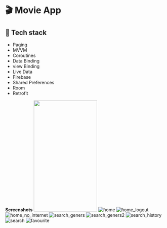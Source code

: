 # :clapper:	Movie App


## :rocket: Tech stack
 
- Paging
- MVVM
- Coroutines
- Data Binding
- view Binding
- Live Data
- Firebase
- Shared Preferences
- Room
- Retrofit


**Screenshots**
<img src="https://github.com/abdallah-marwad/movies_app/blob/master/login.jpeg" width="200" height="350">
![َhome](https://github.com/abdallah-marwad/movies_app/blob/master/home.jpeg) ![َhome_logout](https://github.com/abdallah-marwad/movies_app/blob/master/logout.jpeg) ![َhome_no_internet](https://github.com/abdallah-marwad/movies_app/blob/master/home_no_internet.jpeg)
![search_geners](https://github.com/abdallah-marwad/movies_app/blob/master/search%20genres%201.jpeg)
![search_geners2](https://github.com/abdallah-marwad/movies_app/blob/master/search%20genres%202.jpeg)
![search_history](https://github.com/abdallah-marwad/movies_app/blob/master/search%20history.jpeg)
![search](https://github.com/abdallah-marwad/movies_app/blob/master/search.jpeg)
![favourite](https://github.com/abdallah-marwad/movies_app/blob/master/favourite.jpeg)







